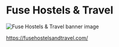 # Fuse Hostels & Travel

![Fuse Hostels & Travel banner image](https://fusehostelsandtravel.blob.core.windows.net/images/fuse-hostels-banner-home-page.webp)

https://fusehostelsandtravel.com/

